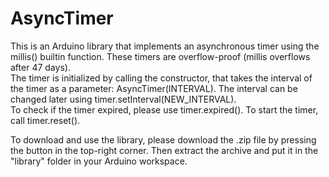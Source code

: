 # AsyncTimer
This is an Arduino library that implements an asynchronous timer using the millis() builtin function. These timers are overflow-proof (millis overflows after 47 days).  
The timer is initialized by calling the constructor, that takes the interval of the timer as a parameter: AsyncTimer(INTERVAL). The interval can be changed later using timer.setInterval(NEW_INTERVAL).  
To check if the timer expired, please use timer.expired(). To start the timer, call timer.reset().  
  
To download and use the library, please download the .zip file by pressing the button in the top-right corner. Then extract the archive and put it in the "library" folder in your Arduino workspace.